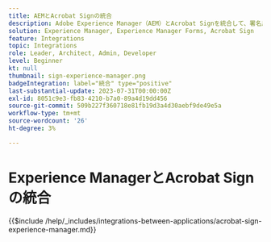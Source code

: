 ```yaml
---
title: AEMとAcrobat Signの統合
description: Adobe Experience Manager（AEM）とAcrobat Signを統合して、署名用のドキュメントの送信を効率化します。
solution: Experience Manager, Experience Manager Forms, Acrobat Sign
feature: Integrations
topic: Integrations
role: Leader, Architect, Admin, Developer
level: Beginner
kt: null
thumbnail: sign-experience-manager.png
badgeIntegration: label="統合" type="positive"
last-substantial-update: 2023-07-31T00:00:00Z
exl-id: 8051c9e3-fb83-4210-b7a0-89a4d19dd456
source-git-commit: 509b227f360718e81fb19d3a4d30aebf9de49e5a
workflow-type: tm+mt
source-wordcount: '26'
ht-degree: 3%

---
```


# Experience ManagerとAcrobat Signの統合

{{$include /help/_includes/integrations-between-applications/acrobat-sign-experience-manager.md}}
